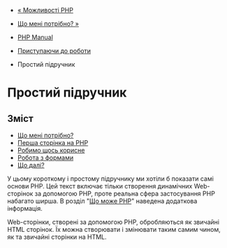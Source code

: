 - [« Можливості PHP](intro-whatcando.md)
- [Що мені потрібно? »](tutorial.requirements.md)

- [PHP Manual](index.md)
- [Приступаючи до роботи](getting-started.md)
- Простий підручник

# Простий підручник

## Зміст

- [Що мені потрібно?](tutorial.requirements.md)
- [Перша сторінка на PHP](tutorial.firstpage.md)
- [Робимо щось корисне](tutorial.useful.md)
- [Робота з формами](tutorial.forms.md)
- [Що далі?](tutorial.whatsnext.md)

У цьому короткому і простому підручнику ми хотіли б показати самі основи
PHP. Цей текст включає тільки створення динамічних Web-сторінок
за допомогою PHP, проте реальна сфера застосування PHP набагато ширша. В
розділ "[Що може PHP](intro-whatcando.md)" наведена додаткова
інформація.

Web-сторінки, створені за допомогою PHP, обробляються як звичайні
HTML сторінок. Їх можна створювати і змінювати таким самим чином, як
та звичайні сторінки на HTML.
